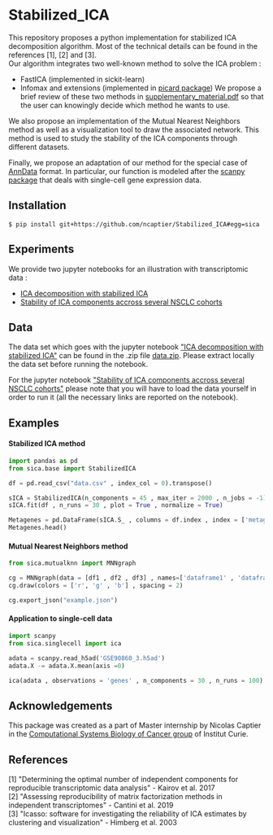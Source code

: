 # Stabilized_ICA

This repository proposes a python implementation for stabilized ICA decomposition algorithm. Most of the technical details can be found in the references [1], [2] and [3].    
Our algorithm integrates two well-known method to solve the ICA problem :
* FastICA (implemented in sickit-learn)
* Infomax and extensions (implemented in [picard package](https://pierreablin.github.io/picard/))
We propose a brief review of these two methods in [supplementary_material.pdf](supplementary_material.pdf) so that the user can knowingly decide which method he wants to use.   
   
We also propose an implementation of the Mutual Nearest Neighbors method as well as a visualization tool to draw the associated network. This method is used to study the stability of the ICA components through different datasets.   

Finally, we propose an adaptation of our method for the special case of [AnnData](https://anndata.readthedocs.io/en/latest/anndata.AnnData.html) format. In particular, our function is modeled after the [scanpy package](https://scanpy.readthedocs.io/en/stable/) that deals with single-cell gene expression data.

## Installation

```
$ pip install git+https://github.com/ncaptier/Stabilized_ICA#egg=sica
```

## Experiments

We provide two jupyter notebooks for an illustration with transcriptomic data :
* [ICA decomposition with stabilized ICA](transcriptomic_ICA.ipynb)
* [Stability of ICA components accross several NSCLC cohorts](stability_study.ipynb)

## Data

The data set which goes with the jupyter notebook ["ICA decomposition with stabilized ICA"](transcriptomic_ICA.ipynb) can be found in the .zip file [data.zip](data.zip). Please extract locally the data set before running the notebook.   

For the jupyter notebook ["Stability of ICA components accross several NSCLC cohorts"](stability_study.ipynb) please note that you will have to load the data yourself in order to run it (all the necessary links are reported on the notebook).

## Examples 

#### Stabilized ICA method

```python
import pandas as pd
from sica.base import StabilizedICA

df = pd.read_csv("data.csv" , index_col = 0).transpose()

sICA = StabilizedICA(n_components = 45 , max_iter = 2000 , n_jobs = -1)
sICA.fit(df , n_runs = 30 , plot = True , normalize = True)

Metagenes = pd.DataFrame(sICA.S_ , columns = df.index , index = ['metagene ' + str(i) for i in range(sICA.S_.shape[0])])
Metagenes.head()
```

#### Mutual Nearest Neighbors method

```python
from sica.mutualknn import MNNgraph

cg = MNNgraph(data = [df1 , df2 , df3] , names=['dataframe1' , 'dataframe2' , 'dataframe3'] , k=1)
cg.draw(colors = ['r', 'g' , 'b'] , spacing = 2)

cg.export_json("example.json")
```

#### Application to single-cell data

```python
import scanpy
from sica.singlecell import ica

adata = scanpy.read_h5ad('GSE90860_3.h5ad')
adata.X -= adata.X.mean(axis =0)

ica(adata , observations = 'genes' , n_components = 30 , n_runs = 100)
```

## Acknowledgements

This package was created as a part of Master internship by Nicolas Captier in the [Computational Systems Biology of Cancer group](http://sysbio.curie.fr) of Institut Curie.

## References

[1] "Determining the optimal number of independent components for reproducible transcriptomic data analysis" - Kairov et al. 2017   
[2] "Assessing reproducibility of matrix factorization methods in independent transcriptomes" - Cantini et al. 2019    
[3] "Icasso: software for investigating the reliability of ICA estimates by clustering and visualization" - Himberg et al. 2003
